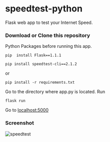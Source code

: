 # speedtest-python
Flask web app to test your Internet Speed.

### Download or Clone this repository

Python Packages before running this app.

`pip  install Flask==1.1.1`

`pip install speedtest-cli==2.1.2`

or 

`pip install -r requirements.txt`

Go to the directory where app.py is located. Run

`flask run`

Go to <a href="http://127.0.0.1:5000/">localhost:5000</a>

### Screenshot

<img src="https://i.ibb.co/gwr7GgH/speedtest.png" alt="speedtest" border="0">
